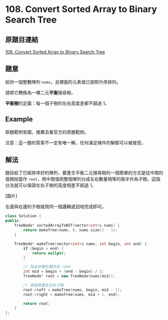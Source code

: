 # 108. Convert Sorted Array to Binary Search Tree

## 原題目連結
[108. Convert Sorted Array to Binary Search Tree](https://leetcode.com/problems/convert-sorted-array-to-binary-search-tree/description/)


## 題意
給你一個整數陣列 `nums`，且裡面的元素值已按照升序排列。

請將它轉換為一棵二元**平衡**搜尋樹。

**平衡樹**的定義：每一個子樹的左右高度差都不超過 1。

## Example
原題範例有圖，推薦去看官方的原題範例。

注意：這一題的答案不一定有唯一解，任何滿足條件的解都可以被接受。

## 解法
題目給了已經排序好的陣列，要產生平衡二元搜尋樹的一個簡單的方式是從中間的值開始當作 `root`，用中間值把整個陣列分成左右數量相等的兩半作為子樹，這個分法就可以保證左右子樹的高度相差不超過 1。

[圖片]

左邊與右邊的子樹就用同一個邏輯遞迴地完成即可。

```c++
class Solution {
public:
    TreeNode* sortedArrayToBST(vector<int>& nums) {
        return makeTree(nums, 0, nums.size() - 1);
    }

    TreeNode* makeTree(vector<int>& nums, int begin, int end) {
        if (begin > end) {
            return nullptr;
        }

        // 找出中間位置作為 root
        int mid = begin + (end - begin) / 2;
        TreeNode* root = new TreeNode(nums[mid]);

        // 遞迴地產生左右子樹
        root->left = makeTree(nums, begin, mid - 1);
        root->right = makeTree(nums, mid + 1, end);

        return root;
    }
};
```